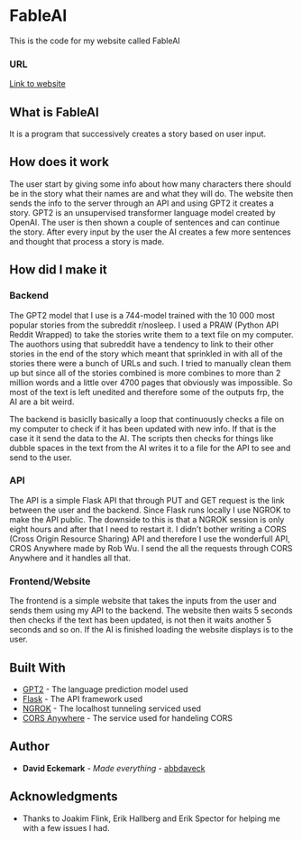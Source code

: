# FableAI

This is the code for my website called FableAI

### URL

[Link to website](https://abbdaveck.github.io/)

## What is FableAI

It is a program that successively creates a story based on user input.


## How does it work

The user start by giving some info about how many characters there should be in the story what their names are and what they will do. The website then sends the info to the server through an API and using GPT2 it creates a story. GPT2 is an unsupervised transformer language model created by OpenAI. The user is then shown a couple of sentences and can continue the story. After every input by the user the AI creates a few more sentences and thought that process a story is made.

## How did I make it

### Backend

The GPT2 model that I use is a 744-model trained with the 10 000 most popular stories from the subreddit r/nosleep. I used a PRAW (Python API Reddit Wrapped) to take the stories write them to a text file on my computer. The auothors using that subreddit have a tendency to link to their other stories in the end of the story which meant that sprinkled in with all of the stories there were a bunch of URLs and such. I tried to manually clean them up but since all of the stories combined is more combines to more than 2 million words and a little over 4700 pages that obviously was impossible. So most of the text is left unedited and therefore some of the outputs frp, the AI are a bit weird.

The backend is basiclly basically a loop that continuously checks a file on my computer to check if it has been updated with new info. If that is the case it it send the data to the AI. The scripts then checks for things like dubble spaces in the text from the AI writes it to a file for the API to see and send to the user.

### API

The API is a simple Flask API that through PUT and GET request is the link between the user and the backend. Since Flask runs locally I use NGROK to make the API public. The downside to this is that a NGROK session is only eight hours and after that I need to restart it. I didn't bother writing a CORS (Cross Origin Resource Sharing) API and therefore I use the wonderfull API, CROS Anywhere made by Rob Wu. I send the all the requests through CORS Anywhere and it handles all that. 


### Frontend/Website

The frontend is a simple website that takes the inputs from the user and sends them using my API to the backend. The website then waits 5 seconds then checks if the text has been updated, is not then it waits another 5 seconds and so on. If the AI is finished loading the website displays is to the user. 


## Built With

* [GPT2](https://openai.com/blog/better-language-models/) - The language prediction model used
* [Flask](https://flask.palletsprojects.com/en/1.1.x/) - The API framework used
* [NGROK](https://ngrok.com/docs) - The localhost tunneling serviced used
* [CORS Anywhere](https://github.com/Rob--W/cors-anywhere#documentation) - The service used for handeling CORS


## Author

* **David Eckemark** - *Made everything* - [abbdaveck](https://github.com/abbdaveck)

## Acknowledgments

* Thanks to Joakim Flink, Erik Hallberg and Erik Spector for helping me with a few issues I had.

